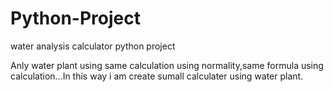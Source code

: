 # Python-Project
water analysis calculator python project 

Anly water plant using same calculation using normality,same formula using calculation...In this way i am create sumall calculater using water plant.

